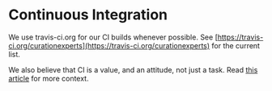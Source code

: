 # Continuous Integration

We use travis-ci.org for our CI builds whenever possible. See [https://travis-ci.org/curationexperts](https://travis-ci.org/curationexperts) for the current list.

We also believe that CI is a value, and an attitude, not just a task. Read [this article](https://github.com/oreillymedia/97-things-every-agile-developer-should-know/blob/master/CI_attitude.asciidoc) for more context.
